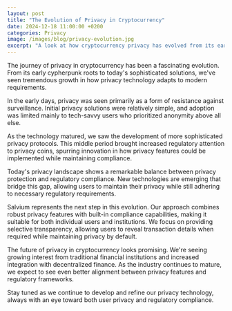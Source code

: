 ```yaml
---
layout: post
title: "The Evolution of Privacy in Cryptocurrency"
date: 2024-12-18 11:00:00 +0200
categories: Privacy
image: /images/blog/privacy-evolution.jpg
excerpt: "A look at how cryptocurrency privacy has evolved from its early days to modern compliance-aware solutions."
---
```


The journey of privacy in cryptocurrency has been a fascinating evolution. From its early cypherpunk roots to today's sophisticated solutions, we've seen tremendous growth in how privacy technology adapts to modern requirements.

In the early days, privacy was seen primarily as a form of resistance against surveillance. Initial privacy solutions were relatively simple, and adoption was limited mainly to tech-savvy users who prioritized anonymity above all else.

As the technology matured, we saw the development of more sophisticated privacy protocols. This middle period brought increased regulatory attention to privacy coins, spurring innovation in how privacy features could be implemented while maintaining compliance.

Today's privacy landscape shows a remarkable balance between privacy protection and regulatory compliance. New technologies are emerging that bridge this gap, allowing users to maintain their privacy while still adhering to necessary regulatory requirements.

Salvium represents the next step in this evolution. Our approach combines robust privacy features with built-in compliance capabilities, making it suitable for both individual users and institutions. We focus on providing selective transparency, allowing users to reveal transaction details when required while maintaining privacy by default.

The future of privacy in cryptocurrency looks promising. We're seeing growing interest from traditional financial institutions and increased integration with decentralized finance. As the industry continues to mature, we expect to see even better alignment between privacy features and regulatory frameworks.

Stay tuned as we continue to develop and refine our privacy technology, always with an eye toward both user privacy and regulatory compliance.
